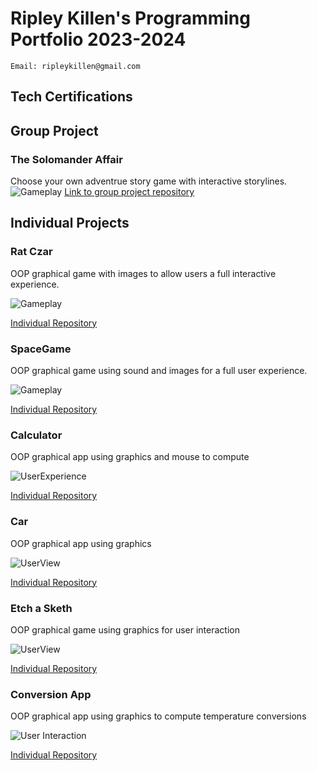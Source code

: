 # Ripley Killen's Programming Portfolio 2023-2024

    Email: ripleykillen@gmail.com

## Tech Certifications

## Group Project

### The Solomander Affair
Choose your own adventrue story game with interactive storylines.
![Gameplay](https://github.com/Ripley-Killen/Programmingportfolio/blob/main/images/Solomander.png?raw=true)
[Link to group project repository](https://github.com/LiamTGay/Adventure-Story.git)

## Individual Projects
### Rat Czar
OOP graphical game with images to allow users a full interactive experience.

![Gameplay](https://github.com/Ripley-Killen/Programmingportfolio/blob/main/images/RatCzarImage.png?raw=true)

[Individual Repository](https://github.com/Ripley-Killen/GameDeRipley.git)

### SpaceGame
OOP graphical game using sound and images for a full user experience.

![Gameplay](https://github.com/Ripley-Killen/Programmingportfolio/blob/main/images/SG2.png?raw=true)

[Individual Repository](https://github.com/Ripley-Killen/Programmingportfolio/raw/main/src/SpaceGame%207.zip)

### Calculator
OOP graphical app using graphics and mouse to compute 

![UserExperience](https://github.com/Ripley-Killen/Programmingportfolio/blob/main/images/Calc1.png?raw=true)

[Individual Repository](https://github.com/Ripley-Killen/Programmingportfolio/raw/main/src/Calculator%203.zip)

### Car 
OOP graphical app using graphics  

![UserView](https://github.com/Ripley-Killen/Programmingportfolio/blob/main/images/car1.png?raw=true)

[Individual Repository](src/Cars.zip)

### Etch a Sketh
OOP graphical game using graphics for user interaction

![UserView](https://github.com/Ripley-Killen/Programmingportfolio/blob/main/images/Etch1.png?raw=true)

[Individual Repository](https://github.com/Ripley-Killen/Programmingportfolio/raw/main/src/Etch_a_sketch.zip)

### Conversion App
OOP graphical app using graphics to compute temperature conversions

![User Interaction](https://github.com/Ripley-Killen/Programmingportfolio/blob/main/images/Conv1.png?raw=true)

[Individual Repository](https://github.com/Ripley-Killen/Programmingportfolio/raw/main/src/ConversionApp.zip)
